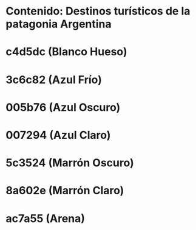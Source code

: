 # Contenido: Destinos turísticos de la patagonia Argentina

# c4d5dc (Blanco Hueso)
# 3c6c82 (Azul Frío)
# 005b76 (Azul Oscuro)
# 007294 (Azul Claro)
# 5c3524 (Marrón Oscuro)
# 8a602e (Marrón Claro)
# ac7a55 (Arena)